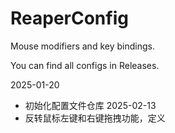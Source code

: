 # ReaperConfig
Mouse modifiers and key bindings.

You can find all configs in Releases.

2025-01-20
- 初始化配置文件仓库
2025-02-13
- 反转鼠标左键和右键拖拽功能，定义
